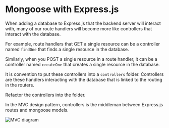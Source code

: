 # Mongoose with Express.js

When adding a database to Express.js that the backend server will interact with, many of our route handlers will become more like controllers that interact with the database.

For example, route handlers that GET a single resource can be a controller named `findOne` that finds a single resource in the database.

Similarly, when you POST a single resource in a route handler, it can be a controller named `createOne` that creates a single resource in the database.

It is convention to put these controllers into a `controllers` folder. Controllers are these handlers interacting with the database that is linked to the routing in the routers.

Refactor the controllers into the folder.

In the MVC design pattern, controllers is the middleman between Express.js routes and mongoose models.

![MVC diagram](https://mdn.mozillademos.org/files/14456/MVC%20Express.png)
